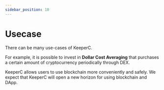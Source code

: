 ```yaml
---
sidebar_position: 10
---
```


# Usecase

There can be many use-cases of KeeperC.

For example, it is possible to invest in **Dollar Cost Averaging** that purchases a certain amount of cryptocurrency periodically through DEX.

KeeperC allows users to use blockchain more conveniently and safely. We expect that KeeperC will open a new horizon for using blockchain and DApp.
